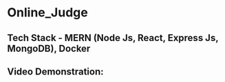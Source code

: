 # Online_Judge

## Tech Stack - MERN (Node Js, React, Express Js, MongoDB), Docker

## Video Demonstration: 
